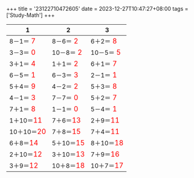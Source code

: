 +++ 
title = '23122710472605' 
date = 2023-12-27T10:47:27+08:00 
tags = ['Study-Math'] 
+++ 

1 | 2 | 3 
-- | -- | -- 
8－1＝<font color=red size=4> 7</font> | 8－6＝<font color=red size=4> 2</font> | 6＋2＝<font color=red size=4> 8</font> 
3－3＝<font color=red size=4> 0</font> | 10－8＝<font color=red size=4> 2</font> | 10－5＝<font color=red size=4> 5</font> 
3＋1＝<font color=red size=4> 4</font> | 1＋1＝<font color=red size=4> 2</font> | 6＋1＝<font color=red size=4> 7</font> 
6－5＝<font color=red size=4> 1</font> | 6－3＝<font color=red size=4> 3</font> | 2－1＝<font color=red size=4> 1</font> 
5＋4＝<font color=red size=4> 9</font> | 4－2＝<font color=red size=4> 2</font> | 5＋3＝<font color=red size=4> 8</font> 
4－1＝<font color=red size=4> 3</font> | 7－7＝<font color=red size=4> 0</font> | 5＋2＝<font color=red size=4> 7</font> 
7＋1＝<font color=red size=4> 8</font> | 1－1＝<font color=red size=4> 0</font> | 5－4＝<font color=red size=4> 1</font> 
1＋10＝<font color=red size=4>11</font> | 7＋6＝<font color=red size=4>13</font> | 2＋9＝<font color=red size=4>11</font> 
10＋10＝<font color=red size=4>20</font> | 7＋8＝<font color=red size=4>15</font> | 7＋4＝<font color=red size=4>11</font> 
6＋8＝<font color=red size=4>14</font> | 5＋10＝<font color=red size=4>15</font> | 8＋10＝<font color=red size=4>18</font> 
2＋10＝<font color=red size=4>12</font> | 3＋10＝<font color=red size=4>13</font> | 7＋9＝<font color=red size=4>16</font> 
3＋9＝<font color=red size=4>12</font> | 10＋8＝<font color=red size=4>18</font> | 10＋7＝<font color=red size=4>17</font> 

